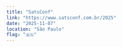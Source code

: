```yaml
---
title: "SatsConf"
link: "https://www.satsconf.com.br/2025"
date: "2025-11-07"
location: "São Paulo"
flag: "🇧🇷"
---
```


